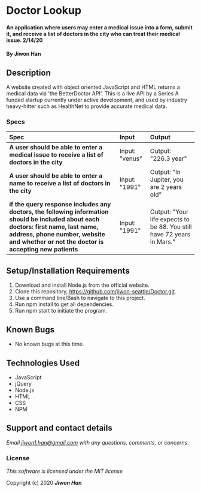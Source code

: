 # Doctor Lookup

#### An application where users may enter a medical issue into a form, submit it, and receive a list of doctors in the city who can treat their medical issue. 2/14/20

#### By **Jiwon Han**

## Description

A website created with object oriented JavaScript and HTML returns a medical data via 'the BetterDoctor API'. This is a live API by a Series A funded startup currently under active development, and used by industry heavy-hitter such as HealthNet to provide accurate medical data.


### Specs
| Spec | Input | Output |
| :-------------     | :------------- | :------------- |
| **A user should be able to enter a medical issue to receive a list of doctors in the city** | Input: "venus" | Output: "226.3 year" |
| **A user should be able to enter a name to receive a list of doctors in the city** | Input: "1991"  | Output: "In Jupiter, you are 2 years old" |
| **if the query response includes any doctors, the following information should be included about each doctors: first name, last name, address, phone number, website and whether or not the doctor is accepting new patients**| Input: "1991" | Output: "Your life expects to be 88. You still have 72 years in Mars." |

## Setup/Installation Requirements

1. Download and install Node.js from the official website.
2. Clone this repository, https://github.com/jiwon-seattle/Doctor.git.
3. Use a command line/Bash to navigate to this project.
4. Run npm install to get all dependencies.
5. Run npm start to initiate the program.

## Known Bugs
* No known bugs at this time.

## Technologies Used
* JavaScript
* jQuery
* Node.js
* HTML
* CSS
* NPM

## Support and contact details

_Email jiwon1.han@gmail.com with any questions, comments, or concerns._

### License

*This software is licensed under the MIT license*

Copyright (c) 2020 **_Jiwon Han_**
